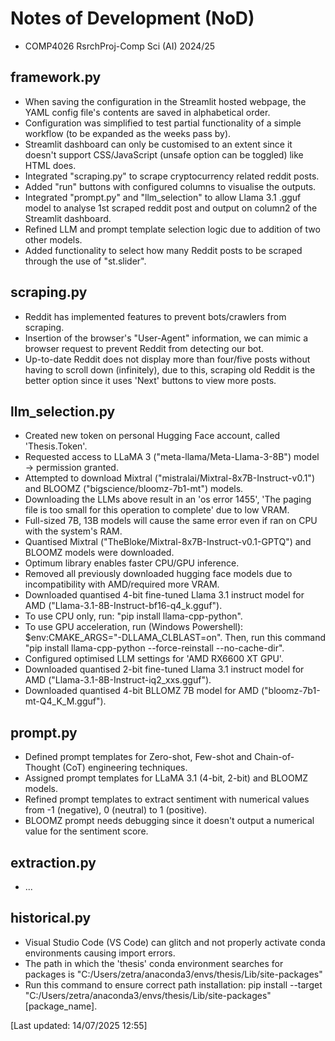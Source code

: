 # Notes of Development (NoD)
<ul>
  <li>COMP4026 RsrchProj-Comp Sci (AI)  2024/25</li>
</ul>

## framework.py
<ul>
  <li>When saving the configuration in the Streamlit hosted webpage, the YAML config file's contents are saved in alphabetical order.</li>
  <li>Configuration was simplified to test partial functionality of a simple workflow (to be expanded as the weeks pass by).</li>
  <li>Streamlit dashboard can only be customised to an extent since it doesn't support CSS/JavaScript (unsafe option can be toggled) like HTML does.</li>
  <li>Integrated "scraping.py" to scrape cryptocurrency related reddit posts.</li>
  <li>Added "run" buttons with configured columns to visualise the outputs.</li>
  <li>Integrated "prompt.py" and "llm_selection" to allow Llama 3.1 .gguf model to analyse 1st scraped reddit post and output on column2 of the Streamlit dashboard.</li>
  <li>Refined LLM and prompt template selection logic due to addition of two other models.</li>
  <li>Added functionality to select how many Reddit posts to be scraped through the use of "st.slider".</li>
</ul>

## scraping.py
<ul>
  <li>Reddit has implemented features to prevent bots/crawlers from scraping.</li>
  <li>Insertion of the browser's "User-Agent" information, we can mimic a browser request to prevent Reddit from detecting our bot.</li>
  <li>Up-to-date Reddit does not display more than four/five posts without having to scroll down (infinitely), due to this, scraping old Reddit is the better option since it uses 'Next' buttons to view more posts.</li>
</ul>

## llm_selection.py
<ul>
  <li>Created new token on personal Hugging Face account, called 'Thesis.Token'.</li>
  <li>Requested access to LLaMA 3 ("meta-llama/Meta-Llama-3-8B") model -> permission granted.</li>
  <li>Attempted to download Mixtral ("mistralai/Mixtral-8x7B-Instruct-v0.1") and BLOOMZ ("bigscience/bloomz-7b1-mt") models.</li>
  <li>Downloading the LLMs above result in an 'os error 1455', 'The paging file is too small for this operation to complete' due to low VRAM.</li>
  <li>Full-sized 7B, 13B models will cause the same error even if ran on CPU with the system's RAM.</li>
  <li>Quantised Mixtral ("TheBloke/Mixtral-8x7B-Instruct-v0.1-GPTQ") and BLOOMZ models were downloaded.</li>
  <li>Optimum library enables faster CPU/GPU inference.</li>
  <li>Removed all previously downloaded hugging face models due to incompatibility with AMD/required more VRAM.</li>
  <li>Downloaded quantised 4-bit fine-tuned Llama 3.1 instruct model for AMD ("Llama-3.1-8B-Instruct-bf16-q4_k.gguf").</li>
  <li>To use CPU only, run: "pip install llama-cpp-python".</li>
  <li>To use GPU acceleration, run (Windows Powershell): $env:CMAKE_ARGS="-DLLAMA_CLBLAST=on". Then, run this command "pip install llama-cpp-python --force-reinstall --no-cache-dir".</li>
  <li>Configured optimised LLM settings for 'AMD RX6600 XT GPU'.</li>
  <li>Downloaded quantised 2-bit fine-tuned Llama 3.1 instruct model for AMD ("Llama-3.1-8B-Instruct-iq2_xxs.gguf").</li>
  <li>Downloaded quantised 4-bit BLLOMZ 7B model for AMD ("bloomz-7b1-mt-Q4_K_M.gguf").</li>
</ul>

## prompt.py
<ul>
  <li>Defined prompt templates for Zero-shot, Few-shot and Chain-of-Thought (CoT) engineering techniques.</li>
  <li>Assigned prompt templates for LLaMA 3.1 (4-bit, 2-bit) and BLOOMZ models.</li>
  <li>Refined prompt templates to extract sentiment with numerical values from -1 (negative), 0 (neutral) to 1 (positive).</li>
  <li>BLOOMZ prompt needs debugging since it doesn't output a numerical value for the sentiment score.</li>
</ul>

## extraction.py
<ul>
  <li>...</li>
</ul>

## historical.py
<ul>
  <li>Visual Studio Code (VS Code) can glitch and not properly activate conda environments causing import errors.</li>
  <li>The path in which the 'thesis' conda environment searches for packages is "C:/Users/zetra/anaconda3/envs/thesis/Lib/site-packages"</li>
  <li>Run this command to ensure correct path installation: pip install --target "C:/Users/zetra/anaconda3/envs/thesis/Lib/site-packages" [package_name].</li>
</ul>

[Last updated: 14/07/2025 12:55]
